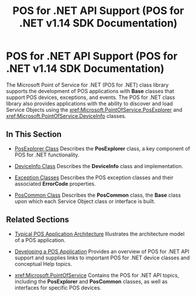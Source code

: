﻿---
title: POS for .NET API Support (POS for .NET v1.14 SDK Documentation)
description: POS for .NET API Support (POS for .NET v1.14 SDK Documentation) (POS for .NET v1.14 SDK Documentation)
ms.date: 03/03/2014
ms.topic: how-to
ms.custom: pos-restored-from-archive
---

# POS for .NET API Support (POS for .NET v1.14 SDK Documentation)

The Microsoft Point of Service for .NET (POS for .NET) class library supports the development of POS applications with **Base** classes that support POS devices, exceptions, and events. The POS for .NET class library also provides applications with the ability to discover and load Service Objects using the <xref:Microsoft.PointOfService.PosExplorer> and <xref:Microsoft.PointOfService.DeviceInfo> classes.

## In This Section

- [PosExplorer Class](posexplorer-class.md)
    Describes the **PosExplorer** class, a key component of POS for .NET functionality.

- [DeviceInfo Class](deviceinfo-class.md)
    Describes the **DeviceInfo** class and implementation.

- [Exception Classes](exception-classes.md)
    Describes the POS exception classes and their associated **ErrorCode** properties.

- [PosCommon Class](poscommon-class.md)
    Describes the **PosCommon** class, the **Base** class upon which each Service Object class or interface is built.

## Related Sections

- [Typical POS Application Architecture](typical-pos-application-architecture.md)
    Illustrates the architecture model of a POS application.

- [Developing a POS Application](developing-a-pos-application.md)
    Provides an overview of POS for .NET API support and supplies links to important POS for .NET device classes and conceptual Help topics.

- <xref:Microsoft.PointOfService>
    Contains the POS for .NET API topics, including the **PosExplorer** and **PosCommon** classes, as well as interfaces for specific POS devices.
